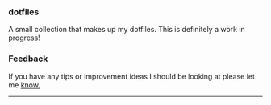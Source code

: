 ### dotfiles
A small collection that makes up my dotfiles.
This is definitely a work in progress!

### Feedback
If you have any tips or improvement ideas I should be looking at please let me [know.](https://github.com/D1al-T0ne/Fetch-n-Scrape/issues)

---

 
